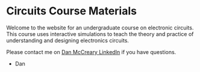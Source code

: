 # Circuits Course Materials

Welcome to the website for an undergraduate course on
electronic circuits.  This course uses interactive
simulations to teach the theory and practice
of understanding and designing electronics circuits.

Please contact me on [Dan McCreary LinkedIn](https://www.linkedin.com/in/danmccreary/) if you have questions.

- Dan

